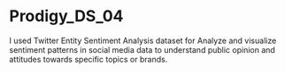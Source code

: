 # Prodigy_DS_04
I used Twitter Entity Sentiment Analysis dataset for Analyze and visualize sentiment patterns in social media data to understand public opinion and attitudes towards specific topics or brands.
